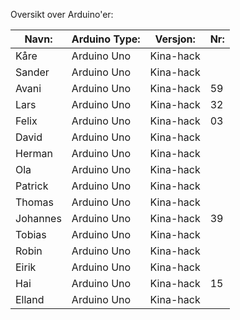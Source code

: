 Oversikt over Arduino'er:

| Navn: |  Arduino Type:      | Versjon:          | Nr:  |
|------------------|--------------------|-----------|-----------------------|
| Kåre | Arduino Uno | Kina-hack |  | 
| Sander | Arduino Uno | Kina-hack |  | 
| Avani | Arduino Uno | Kina-hack | 59 |
| Lars | Arduino Uno | Kina-hack | 32  |
| Felix | Arduino Uno | Kina-hack | 03 |
| David | Arduino Uno | Kina-hack |  |
| Herman | Arduino Uno | Kina-hack |  | 
| Ola | Arduino Uno | Kina-hack |  | 
| Patrick | Arduino Uno | Kina-hack |  |
| Thomas | Arduino Uno | Kina-hack |  |
| Johannes | Arduino Uno | Kina-hack | 39 |
| Tobias | Arduino Uno | Kina-hack |  |
| Robin | Arduino Uno | Kina-hack |  |
| Eirik | Arduino Uno | Kina-hack |  |
| Hai | Arduino Uno | Kina-hack | 15 |
| Elland | Arduino Uno | Kina-hack |  |
